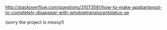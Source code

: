 

http://stackoverflow.com/questions/31073581/how-to-make-appbarlayout-to-completely-disappear-with-windowtranslucentstatus-se

(sorry the project is messy!)
